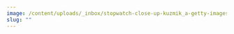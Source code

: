 ```yaml
---
image: /content/uploads/_inbox/stopwatch-close-up-kuzmik_a-getty-images-1198352454.png
slug: ""
---
```

